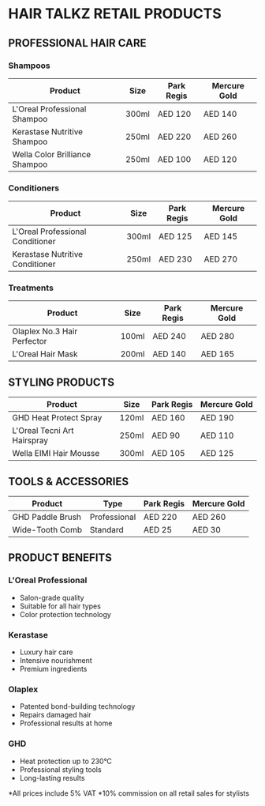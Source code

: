 # HAIR TALKZ RETAIL PRODUCTS

## PROFESSIONAL HAIR CARE

### Shampoos
| Product | Size | Park Regis | Mercure Gold |
|---------|------|------------|--------------|
| L'Oreal Professional Shampoo | 300ml | AED 120 | AED 140 |
| Kerastase Nutritive Shampoo | 250ml | AED 220 | AED 260 |
| Wella Color Brilliance Shampoo | 250ml | AED 100 | AED 120 |

### Conditioners
| Product | Size | Park Regis | Mercure Gold |
|---------|------|------------|--------------|
| L'Oreal Professional Conditioner | 300ml | AED 125 | AED 145 |
| Kerastase Nutritive Conditioner | 250ml | AED 230 | AED 270 |

### Treatments
| Product | Size | Park Regis | Mercure Gold |
|---------|------|------------|--------------|
| Olaplex No.3 Hair Perfector | 100ml | AED 240 | AED 280 |
| L'Oreal Hair Mask | 200ml | AED 140 | AED 165 |

## STYLING PRODUCTS

| Product | Size | Park Regis | Mercure Gold |
|---------|------|------------|--------------|
| GHD Heat Protect Spray | 120ml | AED 160 | AED 190 |
| L'Oreal Tecni Art Hairspray | 250ml | AED 90 | AED 110 |
| Wella EIMI Hair Mousse | 300ml | AED 105 | AED 125 |

## TOOLS & ACCESSORIES

| Product | Type | Park Regis | Mercure Gold |
|---------|------|------------|--------------|
| GHD Paddle Brush | Professional | AED 220 | AED 260 |
| Wide-Tooth Comb | Standard | AED 25 | AED 30 |

## PRODUCT BENEFITS

### L'Oreal Professional
- Salon-grade quality
- Suitable for all hair types
- Color protection technology

### Kerastase
- Luxury hair care
- Intensive nourishment
- Premium ingredients

### Olaplex
- Patented bond-building technology
- Repairs damaged hair
- Professional results at home

### GHD
- Heat protection up to 230°C
- Professional styling tools
- Long-lasting results

*All prices include 5% VAT
*10% commission on all retail sales for stylists